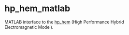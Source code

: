 # hp_hem_matlab
 MATLAB interface to the [hp_hem](https://github.com/pedrohnv/hp_hem) (High Performance Hybrid Electromagnetic Model). 
